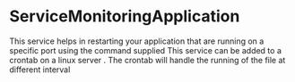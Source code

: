 # ServiceMonitoringApplication
This service helps in restarting your application that are running on a specific port using the command supplied 
This service can be added to a crontab on a linux server . The crontab will handle the running of the file at different interval


